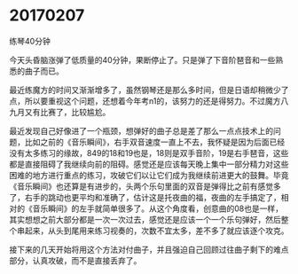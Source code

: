 # 20170207

练琴40分钟

今天头昏脑涨弹了低质量的40分钟，果断停止了。只是弹了下音阶琶音和一些熟悉的曲子而已。

最近练魔方的时间又渐渐增多了，虽然钢琴还是那么多时间，但是日语却稍微少了点，所以要重视这个问题，还想着今年考n1的，该努力的还是得努力。不过魔方八九月又有比赛了，比较尴尬。

最近发现自己好像进了一个瓶颈，想弹好的曲子总是差了那么一点点技术上的问题，比如之前的《音乐瞬间》，右手双音速度一直上不去，我怀疑是因为后面已经没有太多练习的缘故，849的18和19也是，18则是双手音阶，19是右手琶音，这些都是直接阻碍了我继续向前的阻碍。感觉还是应该每天晚上集中一部分精力对这些困难的地方进行重点的练习，攻破它们以让它们成为我继续前进更大的鼓舞。毕竟《音乐瞬间》也还算是有进步的，头两个乐句里面的双音是弹得比之前有感觉多了，右手的跳动也更平均和准确了，估计这是托夜曲的福，夜曲的左手搞定了，相对的《音乐瞬间》的左手就简单很多了。从这个角度看，创意曲的08也是一样，其实想想之前大部分都是一次一次过去，感觉还是应该一个一个乐句弹好，然后整个串起来，从头到尾用来练习视奏的，次数不宜太多，差不多了就应该逐个攻克。

接下来的几天开始将用这个方法对付曲子，并且强迫自己回顾过往曲子剩下的难点部分，认真攻破，而不是直接丢弃了。
